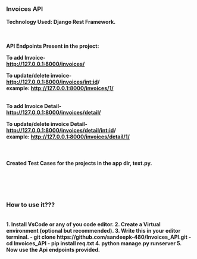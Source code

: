 <h3>Invoices API</h3>

<b>Technology Used: Django Rest Framework.<b><br><br><br>


<b>API Endpoints Present in the project: </b>

<b>To add Invoice</b>- <br>
http://127.0.0.1:8000/invoices/

<b>To update/delete invoice-</b> <br>
http://127.0.0.1:8000/invoices/<int:id>/ <br>
example: http://127.0.0.1:8000/invoices/1/ <br><br>

<b>To add Invoice Detail-</b><br>
http://127.0.0.1:8000/invoices/detail/ <br>

<b>To update/delete invoice Detail-</b><br>
http://127.0.0.1:8000/invoices/detail/<int:id>/ <br>
example: http://127.0.0.1:8000/invoices/detail/1/ <br> <br><br>


<h4>Created Test Cases for the projects in the app dir, text.py.<h4><br><br><br>


<h3>How to use it???</h3><br>
1. Install VsCode or any of you code editor.
2. Create a Virtual environment (optional but recommended).
3. Write this in your editor terminal.
 - git clone https://github.com/sandeepk-480/Invoices_API.git
 - cd Invoices_API
 - pip install req.txt
4. python manage.py runserver
5. Now use the Api endpoints provided. 
